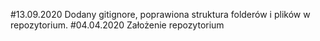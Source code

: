 #13.09.2020
  Dodany gitignore, poprawiona struktura folderów i plików w repozytorium.
#04.04.2020
  Założenie repozytorium

